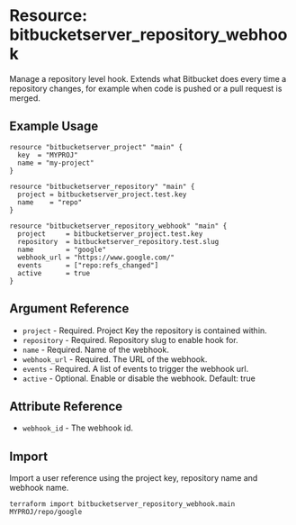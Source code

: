 # Resource: bitbucketserver_repository_webhook

Manage a repository level hook. Extends what Bitbucket does every time a repository changes, for example when code is pushed or a pull request is merged.

## Example Usage

```hcl
resource "bitbucketserver_project" "main" {
  key  = "MYPROJ"
  name = "my-project"
}

resource "bitbucketserver_repository" "main" {
  project = bitbucketserver_project.test.key
  name    = "repo"
}

resource "bitbucketserver_repository_webhook" "main" {
  project     = bitbucketserver_project.test.key
  repository  = bitbucketserver_repository.test.slug
  name        = "google"
  webhook_url = "https://www.google.com/"
  events      = ["repo:refs_changed"]
  active      = true
}
```

## Argument Reference

* `project` - Required. Project Key the repository is contained within.
* `repository` - Required. Repository slug to enable hook for.
* `name` - Required. Name of the webhook.
* `webhook_url` - Required. The URL of the webhook.
* `events` - Required. A list of events to trigger the webhook url.
* `active` - Optional. Enable or disable the webhook. Default: true

## Attribute Reference

* `webhook_id` - The webhook id.

## Import

Import a user reference using the project key, repository name and webhook name.

```
terraform import bitbucketserver_repository_webhook.main MYPROJ/repo/google
```
